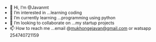 - 👋 Hi, I’m @Javanmt
- 👀 I’m interested in ...learning coding
- 🌱 I’m currently learning ...programming using python
- 💞️ I’m looking to collaborate on ...my startup projects
- 📫 How to reach me ...email @mukhongejavan@gmail.com or watsapp 254740721159

<!---
Javanmt/Javanmt is a ✨ special ✨ repository because its `README.md` (this file) appears on your GitHub profile.
You can click the Preview link to take a look at your changes.
--->
